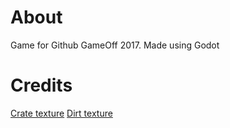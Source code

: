# About

Game for Github GameOff 2017.
Made using Godot
# Credits
[Crate texture](https://opengameart.org/content/pixel-wooden-crate)
[Dirt texture](https://opengameart.org/content/simple-seamless-tiles-of-dirt-and-sand)
